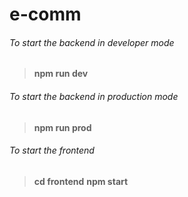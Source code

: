 # e-comm

###### To start the backend in developer mode
> **npm run dev**

###### To start the backend in production mode
> **npm run prod**

###### To start the frontend
> **cd frontend**
> **npm start**
